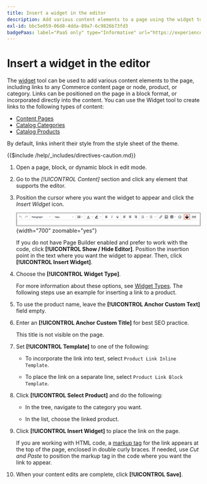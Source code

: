 ```yaml
---
title: Insert a widget in the editor
description: Add various content elements to a page using the widget tool in the WYSIWYG editor.
exl-id: bbc5e059-06d8-4dda-89a7-6c9826b73fd3
badgePaas: label="PaaS only" type="Informative" url="https://experienceleague.adobe.com/en/docs/commerce/user-guides/product-solutions" tooltip="Applies to Adobe Commerce on Cloud projects (Adobe-managed PaaS infrastructure) and on-premises projects only."
---
```

# Insert a widget in the editor

The [widget](widget-create.md) tool can be used to add various content elements to the page, including links to any Commerce content page or node, product, or category. Links can be positioned on the page in a block format, or incorporated directly into the content. You can use the Widget tool to create links to the following types of content:

- [Content Pages](pages.md)
- [Catalog Categories](../catalog/categories.md)
- [Catalog Products](../catalog/product-create.md)

By default, links inherit their style from the style sheet of the theme.

{{$include /help/_includes/directives-caution.md}}

1. Open a page, block, or dynamic block in edit mode.

1. Go to the _[!UICONTROL Content]_ section and click any element that supports the editor.

1. Position the cursor where you want the widget to appear and click the _Insert Widget_ icon.

   ![Editor toolbar - Insert Widget](./assets/editor-toolbar-widget-button.png){width="700" zoomable="yes"}

   If you do not have Page Builder enabled and prefer to work with the code, click **[!UICONTROL Show / Hide Editor]**. Position the insertion point in the text where you want the widget to appear. Then, click **[!UICONTROL Insert Widget]**.

1. Choose the **[!UICONTROL Widget Type]**.

   For more information about these options, see [Widget Types](widgets.md#widget-types). The following steps use an example for inserting a link to a product.

1. To use the product name, leave the **[!UICONTROL Anchor Custom Text]** field empty.

1. Enter an **[!UICONTROL Anchor Custom Title]** for best SEO practice.

   This title is not visible on the page.

1. Set **[!UICONTROL Template]** to one of the following:

   - To incorporate the link into text, select `Product Link Inline Template`.

   - To place the link on a separate line, select `Product Link Block Template`.

1. Click **[!UICONTROL Select Product]** and do the following:

   - In the tree, navigate to the category you want.

   - In the list, choose the linked product.

1. Click **[!UICONTROL Insert Widget]** to place the link on the page.

   If you are working with HTML code, a [markup tag](../systems/markup-tags.md) for the link appears at the top of the page, enclosed in double curly braces. If needed, use _Cut and Paste_ to position the markup tag in the code where you want the link to appear.

1. When your content edits are complete, click **[!UICONTROL Save]**.
